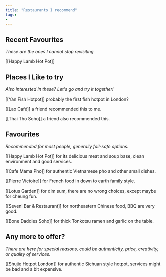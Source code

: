 ```yaml
---
title: "Restaurants I recommend"
tags: 
- 
---
```


## Recent Favourites
*These are the ones I cannot stop revisiting.*

[[Happy Lamb Hot Pot]]


## Places I Like to try
*Also interested in these? Let's go and try it together!*

[[Yan Fish Hotpot]] probably the first fish hotpot in London?

[[Lao Café]] a friend recommended this to me.

[[Thai Tho Soho]] a friend also recommended this.


## Favourites 
*Recommended for most people, generally fail-safe options.*

[[Happy Lamb Hot Pot]] for its delicious meat and soup base, clean environment and good services.

[[Cafe Mama Pho]] for authentic Vietnamese pho and other small dishes.

[[Pierre Victoire]] for French food in down to earth family style.

[[Lotus Garden]] for dim sum, there are no wrong choices, except maybe for cheung fun.

[[Seveni Bar & Restaurant]] for northeastern Chinese food, BBQ are very good.

[[Bone Daddies Soho]] for thick Tonkotsu ramen and garlic on the table.


## Any more to offer?
*There are here for special reasons, could be authenticity, price, creativity, or quality of services.*

[[Shujie Hotpot London]] for authentic Sichuan style hotpot, services might be bad and a bit expensive.
